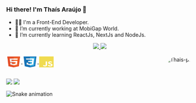 ### Hi there! I'm Thaís Araújo 👋


- 👩‍💻 I'm a Front-End Developer. 
- 🔭 I’m currently working at MobiGap World.
- 🌱 I’m currently learning ReactJs, NextJs and NodeJs.

<div align="center">
  <a href="https://github.com/thaisaraujosantos">
  <img height="180em" src="https://github-readme-stats.vercel.app/api?username=thaisaraujosantos&show_icons=true&theme=dracula&include_all_commits=true&count_private=true"/>
  <img height="180em" src="https://github-readme-stats.vercel.app/api/top-langs/?username=thaisaraujosantos&layout=compact&langs_count=7&theme=dracula"/>
</div>
<div style="display: inline_block"><br>
  <img align="center" alt="Thais-HTML" height="30" width="40" src="https://raw.githubusercontent.com/devicons/devicon/master/icons/html5/html5-original.svg">
  <img align="center" alt="Thais-CSS" height="30" width="40" src="https://raw.githubusercontent.com/devicons/devicon/master/icons/css3/css3-original.svg">
  <img align="center" alt="Thais-Js" height="30" width="40" src="https://raw.githubusercontent.com/devicons/devicon/master/icons/javascript/javascript-plain.svg">
  <a href="https://picasion.com/"><img align="right" alt="Thais-pic" height="150" style="border-radius:50px;" src="https://i.picasion.com/pic92/1d16cff942ebf07e9508db84aced9c06.gif" alt="https://picasion.com/" /></a><br/><a href="https://picasion.com/"></a>
</div>
  
  ##
 
<div> 
   <a href = "mailto:thaisaraujo.dev@gmail.com" target="_blank"><img src="https://img.shields.io/badge/-Gmail-%23333?style=for-the-badge&logo=gmail&logoColor=white" target="_blank"></a>
  <a href="https://www.linkedin.com/in/tha%C3%ADs-ara%C3%BAjo-santos-047237235/" target="_blank"><img src="https://img.shields.io/badge/-LinkedIn-%230077B5?style=for-the-badge&logo=linkedin&logoColor=white" target="_blank"></a> 
 
   ![Snake animation](https://github.com/thaisaraujosantos/thaisaraujosantos/blob/output/github-contribution-grid-snake.svg)
 
</div>
